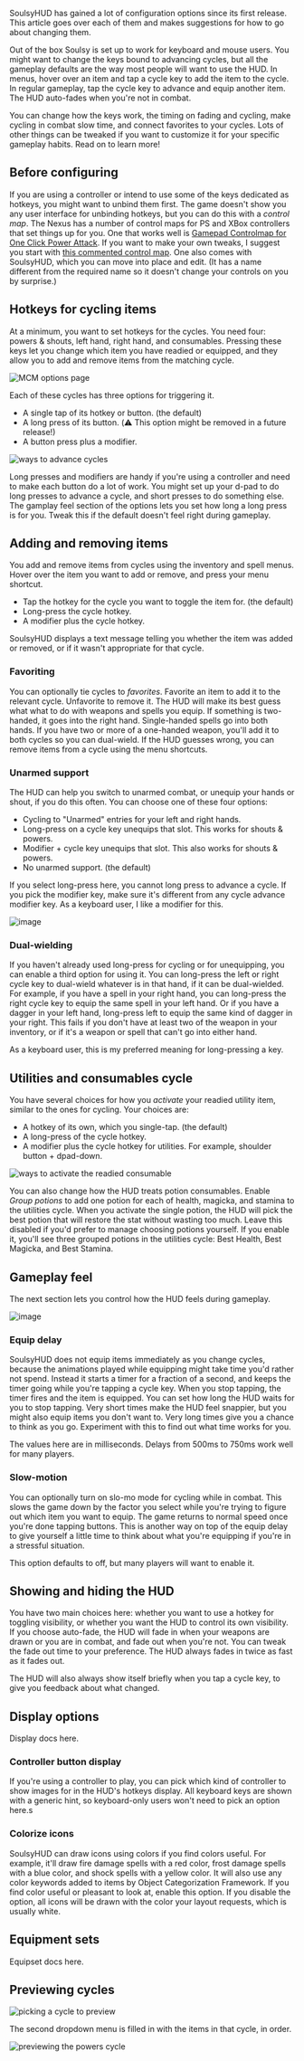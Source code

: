 SoulsyHUD has gained a lot of configuration options since its first release. This article goes over each of them and makes suggestions for how to go about changing them.

Out of the box Soulsy is set up to work for keyboard and mouse users. You might want to change the keys bound to advancing cycles, but all the gameplay defaults are the way most people will want to use the HUD. In menus, hover over an item and tap a cycle key to add the item to the cycle. In regular gameplay, tap the cycle key to advance and equip another item. The HUD auto-fades when you're not in combat.

You can change how the keys work, the timing on fading and cycling, make cycling in combat slow time, and connect favorites to your cycles. Lots of other things can be tweaked if you want to customize it for your specific gameplay habits. Read on to learn more!

## Before configuring

If you are using a controller or intend to use some of the keys dedicated as hotkeys, you might want to unbind them first. The game doesn't show you any user interface for unbinding hotkeys, but you can do this with a *control map*. The Nexus has a number of control maps for PS and XBox controllers that set things up for you. One that works well is [Gamepad Controlmap for One Click Power Attack](https://www.nexusmods.com/skyrimspecialedition/mods/72417). If you want to make your own tweaks, I suggest you start with [this commented control map](https://www.nexusmods.com/skyrimspecialedition/mods/44160). One also comes with SoulsyHUD, which you can move into place and edit. (It has a name different from the required name so it doesn't change your controls on you by surprise.)

## Hotkeys for cycling items

At a minimum, you want to set hotkeys for the cycles. You need four: powers & shouts, left hand, right hand, and consumables. Pressing these keys let you change which item you have readied or equipped, and they allow you to add and remove items from the matching cycle.

![MCM options page](./mcm_options_page.jpg)

Each of these cycles has three options for triggering it.

- A single tap of its hotkey or button. (the default)
- A long press of its button. (⚠️ This option might be removed in a future release!)
- A button press plus a modifier.

![ways to advance cycles](https://staticdelivery.nexusmods.com/mods/1704/images/96210/96210-1691440328-2116876633.jpeg)

Long presses and modifiers are handy if you're using a controller and need to make each button do a lot of work. You might set up your d-pad to do long presses to advance a cycle, and short presses to do something else. The gamplay feel section of the options lets you set how long a long press is for you. Tweak this if the default doesn't feel right during gameplay.

## Adding and removing items

You add and remove items from cycles using the inventory and spell menus. Hover over the item you want to add or remove, and press your menu shortcut.

- Tap the hotkey for the cycle you want to toggle the item for. (the default)
- Long-press the cycle hotkey.
- A modifier plus the cycle hotkey.

SoulsyHUD displays a text message telling you whether the item was added or removed, or if it wasn't appropriate for that cycle.

### Favoriting

You can optionally tie cycles to *favorites*. Favorite an item to add it to the relevant cycle. Unfavorite to remove it. The HUD will make its best guess what what to do with weapons and spells you equip. If something is two-handed, it goes into the right hand. Single-handed spells go into both hands. If you have two or more of a one-handed weapon, you'll add it to both cycles so you can dual-wield. If the HUD guesses wrong, you can remove items from a cycle using the menu shortcuts.

### Unarmed support

The HUD can help you switch to unarmed combat, or unequip your hands or shout, if you do this often. You can choose one of these four options:

- Cycling to "Unarmed" entries for your left and right hands.
- Long-press on a cycle key unequips that slot. This works for shouts & powers.
- Modifier + cycle key unequips that slot. This also works for shouts & powers.
- No unarmed support. (the default)

If you select long-press here, you cannot long press to advance a cycle. If you pick the modifier key, make sure it's different from any cycle advance modifier key. As a keyboard user, I like a modifier for this.

![image](https://staticdelivery.nexusmods.com/mods/1704/images/96210/96210-1691440273-1546011560.jpeg)

### Dual-wielding

If you haven't already used long-press for cycling or for unequipping, you can enable a third option for using it. You can long-press the left or right cycle key to dual-wield whatever is in that hand, if it can be dual-wielded. For example, if you have a spell in your right hand, you can long-press the right cycle key to equip the same spell in your left hand. Or if you have a dagger in your left hand, long-press left to equip the same kind of dagger in your right. This fails if you don't have at least two of the weapon in your inventory, or if it's a weapon or spell that can't go into either hand.

As a keyboard user, this is my preferred meaning for long-pressing a key.

## Utilities and consumables cycle

You have several choices for how you *activate* your readied utility item, similar to the ones for cycling. Your choices are:

- A hotkey of its own, which you single-tap. (the default)
- A long-press of the cycle hotkey.
- A modifier plus the cycle hotkey for utilities. For example, shoulder button + dpad-down.

![ways to activate the readied consumable](https://staticdelivery.nexusmods.com/mods/1704/images/96210/96210-1691440340-550590049.jpeg)

You can also change how the HUD treats potion consumables. Enable *Group potions* to add one potion for each of health, magicka, and stamina to the utilities cycle. When you activate the single potion, the HUD will pick the best potion that will restore the stat without wasting too much. Leave this disabled if you'd prefer to manage choosing potions yourself. If you enable it, you'll see three grouped potions in the utilities cycle: Best Health, Best Magicka, and Best Stamina.

## Gameplay feel

The next section lets you control how the HUD feels during gameplay.

![image](https://staticdelivery.nexusmods.com/mods/1704/images/96210/96210-1691440314-502106306.jpeg)


### Equip delay

SoulsyHUD does not equip items immediately as you change cycles, because the animations played while equipping might take time you'd rather not spend. Instead it starts a timer for a fraction of a second, and keeps the timer going while you're tapping a cycle key. When you stop tapping, the timer fires and the item is equipped. You can set how long the HUD waits for you to stop tapping. Very short times make the HUD feel snappier, but you might also equip items you don't want to. Very long times give you a chance to think as you go. Experiment with this to find out what time works for you.

The values here are in milliseconds. Delays from 500ms to 750ms work well for many players.

### Slow-motion

You can optionally turn on slo-mo mode for cycling while in combat. This slows the game down by the factor you select while you're trying to figure out which item you want to equip. The game returns to normal speed once you're done tapping buttons. This is another way on top of the equip delay to give yourself a little time to think about what you're equipping if you're in a stressful situation.

This option defaults to off, but many players will want to enable it.

## Showing and hiding the HUD

You have two main choices here: whether you want to use a hotkey for toggling visibility, or whether you want the HUD to control its own visibility. If you choose auto-fade, the HUD will fade in when your weapons are drawn or you are in combat, and fade out when you're not. You can tweak the fade out time to your preference. The HUD always fades in twice as fast as it fades out.

The HUD will also always show itself briefly when you tap a cycle key, to give you feedback about what changed.

## Display options

Display docs here.

### Controller button display

If you're using a controller to play, you can pick which kind of controller to show images for in the HUD's hotkeys display. All keyboard keys are shown with a generic hint, so keyboard-only users won't need to pick an option here.s

### Colorize icons

SoulsyHUD can draw icons using colors if you find colors useful. For example, it'll draw fire damage spells with a red color, frost damage spells with a blue color, and shock spells with a yellow color. It will also use any color keywords added to items by Object Categorization Framework. If you find color useful or pleasant to look at, enable this option. If you disable the option, all icons will be drawn with the color your layout requests, which is usually white.

## Equipment sets

Equipset docs here.

## Previewing cycles

![picking a cycle to preview](./mcm_cycle_preview_page.jpg)

The second dropdown menu is filled in with the items in that cycle, in order.

![previewing the powers cycle](./mcm_powers_preview.jpg)
